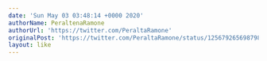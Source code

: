```yaml
---
date: 'Sun May 03 03:48:14 +0000 2020'
authorName: PeraltenaRamone
authorUrl: 'https://twitter.com/PeraltaRamone'
originalPost: 'https://twitter.com/PeraltaRamone/status/1256792656987983873'
layout: like
---
```

